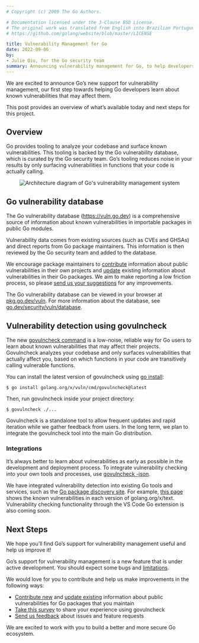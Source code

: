 ```yaml
---
# Copyright (c) 2009 The Go Authors.

# Documentation licensed under the 3-Clause BSD License.
# The original work was translated from English into Brazilian Portuguese.
# https://github.com/golang/website/blob/master/LICENSE

title: Vulnerability Management for Go
date: 2022-09-06
by:
- Julie Qiu, for the Go security team
summary: Announcing vulnerability management for Go, to help developers learn about known vulnerabilities in their dependencies.
---
```


We are excited to announce Go’s new support for vulnerability management, our
first step towards helping Go developers learn about known vulnerabilities that
may affect them.

This post provides an overview of what’s available today and next steps for this project.

## Overview

Go provides tooling to analyze your codebase and surface known vulnerabilities.
This tooling is backed by the Go vulnerability database,
which is curated by the Go security team.
Go’s tooling reduces noise in your results by only surfacing vulnerabilities
in functions that your code is actually calling.

<div class="image">
  <center>
    <img src="vuln/architecture.png" alt="Architecture diagram of Go's vulnerability management system"></img>
  </center>
</div>

## Go vulnerability database

The Go vulnerability database (https://vuln.go.dev) is a comprehensive source
of information about known vulnerabilities in importable packages in public Go modules.

Vulnerability data comes from existing sources (such as CVEs and GHSAs)
and direct reports from Go package maintainers.
This information is then reviewed by the Go security team and added to the database.

We encourage package maintainers to [contribute](/s/vulndb-report-new)
information about public vulnerabilities in their own projects and [update](/s/vulndb-report-feedback)
existing information about vulnerabilities in their Go packages.
We aim to make reporting a low friction process,
so please [send us your suggestions](/s/vuln-feedback) for
any improvements.

The Go vulnerability database can be viewed in your browser at [pkg.go.dev/vuln](https://pkg.go.dev/vuln).
For more information about the database, see [go.dev/security/vuln/database](/security/vuln/database).

## Vulnerability detection using govulncheck

The new [govulncheck command](https://pkg.go.dev/golang.org/x/vuln/cmd/govulncheck) is a low-noise,
reliable way for Go users to learn about known vulnerabilities that may
affect their projects.
Govulncheck analyzes your codebase and only surfaces vulnerabilities that
actually affect you,
based on which functions in your code are transitively calling vulnerable functions.

You can install the latest version of govulncheck using
[go install](https://pkg.go.dev/cmd/go#hdr-Compile_and_install_packages_and_dependencies):
```
$ go install golang.org/x/vuln/cmd/govulncheck@latest
```

Then, run govulncheck inside your project directory:
```
$ govulncheck ./...
```

Govulncheck is a standalone tool to allow frequent updates and rapid iteration
while we gather feedback from users.
In the long term, we plan to integrate the govulncheck tool into the main Go distribution.

### Integrations

It’s always better to learn about vulnerabilities as early as possible
in the development and deployment process. To integrate vulnerability
checking into your own tools and processes, use
[govulncheck -json](https://pkg.go.dev/golang.org/x/vuln/cmd/govulncheck#hdr-Flags).

We have integrated vulnerability detection into existing Go tools and services,
such as the [Go package discovery site](https://pkg.go.dev).
For example, [this page](https://pkg.go.dev/golang.org/x/text?tab=versions)
shows the known vulnerabilities in each version of golang.org/x/text.
Vulnerability checking functionality through the VS Code Go extension is also coming soon.


## Next Steps

We hope you’ll find Go’s support for vulnerability management useful and help us improve it!

Go’s support for vulnerability management is a new feature that is under active development.
You should expect some bugs and [limitations](https://pkg.go.dev/golang.org/x/vuln/cmd/govulncheck#hdr-Limitations).

We would love for you to contribute and help us make improvements in the
following ways:

- [Contribute new](/s/vulndb-report-new) and
  [update existing](/s/vulndb-report-feedback) information about
  public vulnerabilities for Go packages that you maintain
- [Take this survey](/s/govulncheck-feedback) to share your
  experience using govulncheck
- [Send us feedback](/s/vuln-feedback) about issues and
  feature requests

We are excited to work with you to build a better and more secure Go ecosystem.
